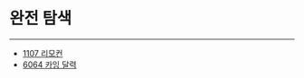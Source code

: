 # __완전 탐색__
---

- [1107 리모컨](https://www.acmicpc.net/problem/1107)
- [6064 카잉 달력](https://www.acmicpc.net/problem/6064)

